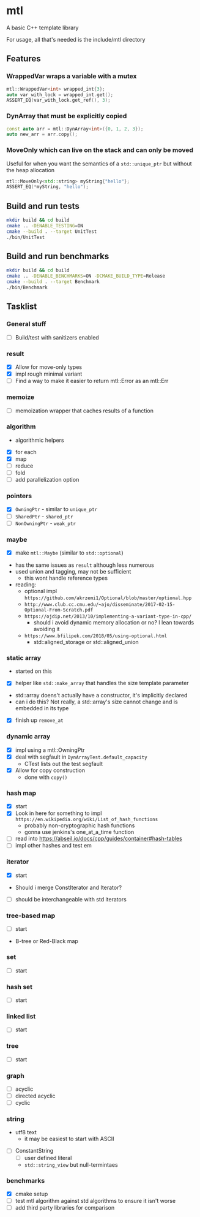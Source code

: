 # mtl

A basic C++ template library

For usage, all that's needed is the include/mtl directory

## Features

### WrappedVar wraps a variable with a mutex

```cpp
mtl::WrappedVar<int> wrapped_int{3};
auto var_with_lock = wrapped_int.get();
ASSERT_EQ(var_with_lock.get_ref(), 3);
```

### DynArray that must be explicitly copied

```cpp
const auto arr = mtl::DynArray<int>({0, 1, 2, 3});
auto new_arr = arr.copy();
```

### MoveOnly which can live on the stack and can only be moved

Useful for when you want the semantics of a `std::unique_ptr` but without the heap allocation

```cpp
mtl::MoveOnly<std::string> myString{"hello"};
ASSERT_EQ(*myString, "hello");
```

## Build and run tests

```bash
mkdir build && cd build
cmake .. -DENABLE_TESTING=ON
cmake --build . --target UnitTest
./bin/UnitTest
```

## Build and run benchmarks

```bash
mkdir build && cd build
cmake .. -DENABLE_BENCHMARKS=ON -DCMAKE_BUILD_TYPE=Release
cmake --build . --target Benchmark
./bin/Benchmark
```

## Tasklist

### General stuff

- [ ] Build/test with sanitizers enabled

### result

- [x] Allow for move-only types
- [x] impl rough minimal variant
- [ ] Find a way to make it easier to return mtl::Error as an mtl::Err

### memoize

- [ ] memoization wrapper that caches results of a function

### algorithm

- algorithmic helpers
- [x] for each
- [x] map
- [ ] reduce
- [ ] fold
- [ ] add parallelization option

### pointers

- [x] `OwningPtr` - similar to `unique_ptr`
- [ ] `SharedPtr` - `shared_ptr`
- [ ] `NonOwningPtr` - `weak_ptr`

### maybe

- [x] make `mtl::Maybe` (similar to `std::optional`)
- has the same issues as `result` although less numerous
- used union and tagging, may not be sufficient
  - this wont handle reference types
- reading:
  - optional impl `https://github.com/akrzemi1/Optional/blob/master/optional.hpp`
  - `http://www.club.cc.cmu.edu/~ajo/disseminate/2017-02-15-Optional-From-Scratch.pdf`
  - `https://ojdip.net/2013/10/implementing-a-variant-type-in-cpp/`
    - should i avoid dynamic memory allocation or no? I lean towards avoiding it
  - `https://www.bfilipek.com/2018/05/using-optional.html`
    - std::aligned_storage or std::aligned_union

### static array

- started on this
- [x] helper like `std::make_array` that handles the size template parameter
- std::array doens't actually have a constructor, it's implicitly declared
- can i do this? Not really, a std::array's size cannot change and is embedded in its type
- [x] finish up `remove_at`

### dynamic array

- [x] impl using a mtl::OwningPtr
- [x] deal with segfault in `DynArrayTest.default_capacity`
  - CTest lists out the test segfault
- [x] Allow for copy construction
  - done with `copy()`

### hash map

- [x] start
- [x] Look in here for something to impl `https://en.wikipedia.org/wiki/List_of_hash_functions`
  - probably non-cryptographic hash functions
  - gonna use jenkins's one_at_a_time function
- [ ] read into <https://abseil.io/docs/cpp/guides/container#hash-tables>
- [ ] impl other hashes and test em

### iterator

- [x] start
- Should i merge ConstIterator and Iterator?
- [ ] should be interchangeable with std iterators

### tree-based map

- [ ] start
- B-tree or Red-Black map

### set

- [ ] start

### hash set

- [ ] start

### linked list

- [ ] start

### tree

- [ ] start

### graph

- [ ] acyclic
- [ ] directed acyclic
- [ ] cyclic

### string

- utf8 text
  - it may be easiest to start with ASCII
- [ ] ConstantString
  - [ ] user defined literal
  - `std::string_view` but null-termintaes

### benchmarks

- [x] cmake setup
- [ ] test mtl algorithm against std algorithms to ensure it isn't worse
- [ ] add third party libraries for comparison
